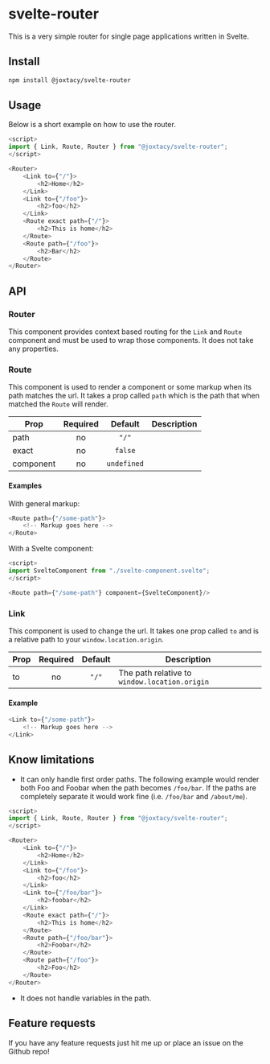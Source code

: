 # svelte-router

This is a very simple router for single page applications written in Svelte.

## Install
```bash
npm install @joxtacy/svelte-router
```

## Usage

Below is a short example on how to use the router.
```js
<script>
import { Link, Route, Router } from "@joxtacy/svelte-router";
</script>

<Router>
    <Link to={"/"}>
        <h2>Home</h2>
    </Link>
    <Link to={"/foo"}>
        <h2>foo</h2>
    </Link>
    <Route exact path={"/"}>
        <h2>This is home</h2>
    </Route>
    <Route path={"/foo"}>
        <h2>Bar</h2>
    </Route>
</Router>
```

## API

### Router
This component provides context based routing for the `Link` and `Route` component and must be used to wrap those components. It does not take any properties. 

### Route
This component is used to render a component or some markup when its path matches the url. It takes a prop called `path` which is the path that when matched the `Route` will render. 

| Prop      | Required | Default     | Description |
| --------- |:--------:|:-----------:| ----------- |
| path      | no       | `"/"`       |             |
| exact     | no       | `false`     |             |
| component | no       | `undefined` |             |

#### Examples

With general markup:
```js
<Route path={"/some-path"}>
    <!-- Markup goes here -->
</Route>
```

With a Svelte component:
```js
<script>
import SvelteComponent from "./svelte-component.svelte";
</script>

<Route path={"/some-path"} component={SvelteComponent}/>
```

### Link
This component is used to change the url. It takes one prop called `to` and is a relative path to your `window.location.origin`.

| Prop      | Required | Default     | Description                                   |
| --------- |:--------:|:-----------:| --------------------------------------------- |
| to        | no       | `"/"`       | The path relative to `window.location.origin` |

#### Example
```js
<Link to={"/some-path"}>
    <!-- Markup goes here -->
</Link>
```

## Know limitations

* It can only handle first order paths.
    The following example would render both Foo and Foobar when the path becomes `/foo/bar`. If the paths are completely separate it would work fine (i.e. `/foo/bar` and `/about/me`).
```js
<script>
import { Link, Route, Router } from "@joxtacy/svelte-router";
</script>

<Router>
    <Link to={"/"}>
        <h2>Home</h2>
    </Link>
    <Link to={"/foo"}>
        <h2>foo</h2>
    </Link>
    <Link to={"/foo/bar"}>
        <h2>foobar</h2>
    </Link>
    <Route exact path={"/"}>
        <h2>This is home</h2>
    </Route>
    <Route path={"/foo/bar"}>
        <h2>Foobar</h2>
    </Route>
    <Route path={"/foo"}>
        <h2>Foo</h2>
    </Route>
</Router>
```

* It does not handle variables in the path.

## Feature requests

If you have any feature requests just hit me up or place an issue on the Github repo!
